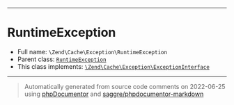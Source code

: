 ***

# RuntimeException





* Full name: `\Zend\Cache\Exception\RuntimeException`
* Parent class: [`RuntimeException`](../../../RuntimeException.md)
* This class implements:
[`\Zend\Cache\Exception\ExceptionInterface`](./ExceptionInterface.md)






***
> Automatically generated from source code comments on 2022-06-25 using [phpDocumentor](http://www.phpdoc.org/) and [saggre/phpdocumentor-markdown](https://github.com/Saggre/phpDocumentor-markdown)
